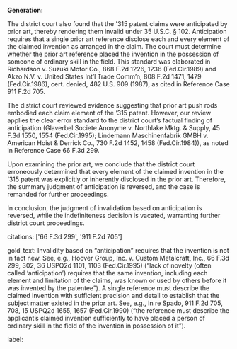 **Generation:**

The district court also found that the '315 patent claims were anticipated by prior art, thereby rendering them invalid under 35 U.S.C. § 102. Anticipation requires that a single prior art reference disclose each and every element of the claimed invention as arranged in the claim. The court must determine whether the prior art reference placed the invention in the possession of someone of ordinary skill in the field. This standard was elaborated in Richardson v. Suzuki Motor Co., 868 F.2d 1226, 1236 (Fed.Cir.1989) and Akzo N.V. v. United States Int’l Trade Comm’n, 808 F.2d 1471, 1479 (Fed.Cir.1986), cert. denied, 482 U.S. 909 (1987), as cited in Reference Case 911 F.2d 705.

The district court reviewed evidence suggesting that prior art push rods embodied each claim element of the ‘315 patent. However, our review applies the clear error standard to the district court’s factual finding of anticipation (Glaverbel Societe Anonyme v. Northlake Mktg. & Supply, 45 F.3d 1550, 1554 (Fed.Cir.1995); Lindemann Maschinenfabrik GMBH v. American Hoist & Derrick Co., 730 F.2d 1452, 1458 (Fed.Cir.1984)), as noted in Reference Case 66 F.3d 299.

Upon examining the prior art, we conclude that the district court erroneously determined that every element of the claimed invention in the ‘315 patent was explicitly or inherently disclosed in the prior art. Therefore, the summary judgment of anticipation is reversed, and the case is remanded for further proceedings.

In conclusion, the judgment of invalidation based on anticipation is reversed, while the indefiniteness decision is vacated, warranting further district court proceedings.

citations: ['66 F.3d 299', '911 F.2d 705']

gold_text: Invalidity based on “anticipation” requires that the invention is not in fact new. See, e.g., Hoover Group, Inc. v. Custom Metalcraft, Inc., 66 F.3d 299, 302, 36 USPQ2d 1101, 1103 (Fed.Cir.1995) (“lack of novelty (often called ‘anticipation’) requires that the same invention, including each element and limitation of the claims, was known or used by others before it was invented by the patentee”). A single reference must describe the claimed invention with sufficient precision and detail to establish that the subject matter existed in the prior art. See, e.g., In re Spado, 911 F.2d 705, 708, 15 USPQ2d 1655, 1657 (Fed.Cir.1990) (“the reference must describe the applicant’s claimed invention sufficiently to have placed a person of ordinary skill in the field of the invention in possession of it”).

label: 